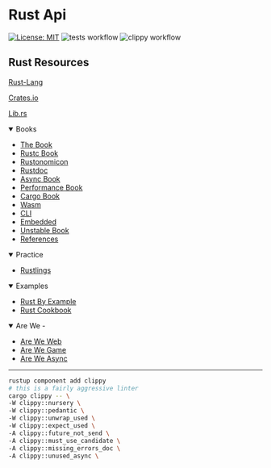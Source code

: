 # Rust Api

[![License: MIT](https://img.shields.io/badge/License-MIT-yellow.svg)](https://github.com/judegiordano/startup/blob/main/LICENSE)
![tests workflow](https://github.com/judegiordano/startup-rs/actions/workflows/tests.yml/badge.svg)
![clippy workflow](https://github.com/judegiordano/startup-rs/actions/workflows/clippy-lint.yml/badge.svg)

## Rust Resources

[Rust-Lang](https://www.rust-lang.org)

[Crates.io](https://crates.io)

[Lib.rs](https://lib.rs/about)

<details open>
<summary>Books</summary>

- [The Book](https://doc.rust-lang.org/stable/book/title-page.html)
- [Rustc Book](https://rustc-dev-guide.rust-lang.org/about-this-guide.html)
- [Rustonomicon](https://doc.rust-lang.org/nomicon/index.html)
- [Rustdoc](https://doc.rust-lang.org/rustdoc/index.html)
- [Async Book](https://rust-lang.github.io/async-book)
- [Performance Book](https://nnethercote.github.io/perf-book/title-page.html)
- [Cargo Book](https://doc.rust-lang.org/cargo/index.html)
- [Wasm](https://rustwasm.github.io/docs/book)
- [CLI](https://rust-cli.github.io/book/index.html)
- [Embedded](https://doc.rust-lang.org/stable/embedded-book)
- [Unstable Book](https://doc.rust-lang.org/nightly/unstable-book/index.html)
- [References](https://doc.rust-lang.org/reference/index.html)
  <br>

</details>

<details open>
<summary>Practice</summary>

- [Rustlings](https://github.com/rust-lang/rustlings)
  <br>

</details>

<details open>
<summary>Examples</summary>

- [Rust By Example](https://doc.rust-lang.org/stable/rust-by-example)
- [Rust Cookbook](https://rust-lang-nursery.github.io/rust-cookbook/about.html)
  <br>

</details>

<details open>
<summary>Are We -</summary>

- [Are We Web](https://www.arewewebyet.org)
- [Are We Game](https://arewegameyet.rs)
- [Are We Async](https://areweasyncyet.rs)
  <br>

</details>

---

```sh
rustup component add clippy
# this is a fairly aggressive linter
cargo clippy -- \
-W clippy::nursery \
-W clippy::pedantic \
-W clippy::unwrap_used \
-W clippy::expect_used \
-A clippy::future_not_send \
-A clippy::must_use_candidate \
-A clippy::missing_errors_doc \
-A clippy::unused_async \
```
